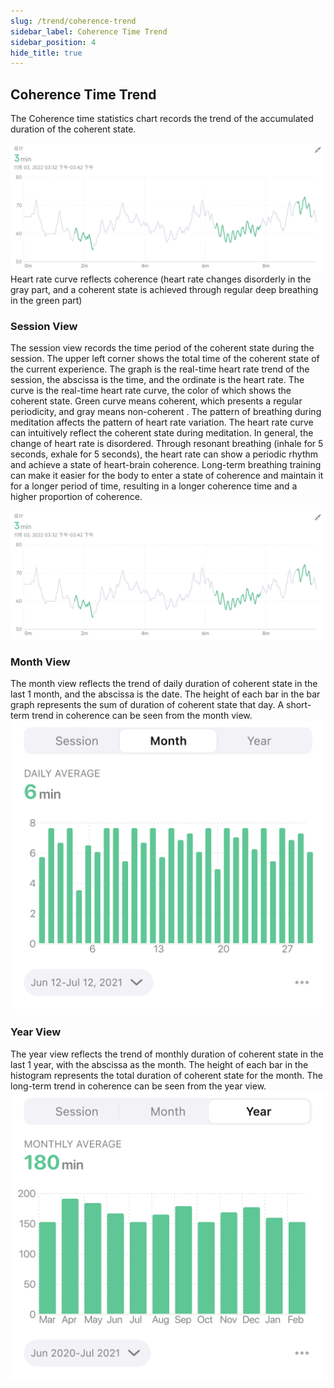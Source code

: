 ```yaml
---
slug: /trend/coherence-trend
sidebar_label: Coherence Time Trend
sidebar_position: 4
hide_title: true
---
```


## Coherence Time Trend

The Coherence time statistics chart records the trend of the accumulated duration of the coherent state.

![graph](ImagesL/32.png)
Heart rate curve reflects coherence (heart rate changes disorderly in the gray part, and a coherent state is achieved through regular deep breathing in the green part)

### Session View

The session view records the time period of the coherent state during the session. The upper left corner shows the total time of the coherent state of the current experience. The graph is the real-time heart rate trend of the session, the abscissa is the time, and the ordinate is the heart rate. The curve is the real-time heart rate curve, the color of which shows the coherent state. Green curve means coherent, which presents a regular periodicity, and gray means non-coherent .
The pattern of breathing during meditation affects the pattern of heart rate variation. The heart rate curve can intuitively reflect the coherent state during meditation. In general, the change of heart rate is disordered. Through resonant breathing (inhale for 5 seconds, exhale for 5 seconds), the heart rate can show a periodic rhythm and achieve a state of heart-brain coherence. Long-term breathing training can make it easier for the body to enter a state of coherence and maintain it for a longer period of time, resulting in a longer coherence time and a higher proportion of coherence.

![graph](ImagesL/32.png)

### Month View

The month view reflects the trend of daily duration of coherent state in the last 1 month, and the abscissa is the date. The height of each bar in the bar graph represents the sum of duration of coherent state that day. A short-term trend in coherence can be seen from the month view.
![graph)](ImagesL/Coherence-Time-m.png)
### Year View
The year view reflects the trend of monthly duration of coherent state in the last 1 year, with the abscissa as the month. The height of each bar in the histogram represents the total duration of coherent state for the month. The long-term trend in coherence can be seen from the year view.
![graph)](ImagesL/Coherence-Time-y.png)